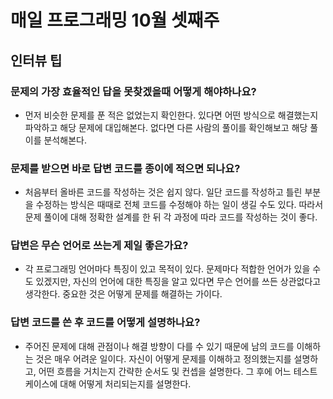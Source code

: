# 매일 프로그래밍 10월 셋째주

## 인터뷰 팁

### 문제의 가장 효율적인 답을 못찾겠을때 어떻게 해야하나요?

- 먼저 비슷한 문제를 푼 적은 없었는지 확인한다. 있다면 어떤 방식으로 해결했는지 파악하고 해당 문제에 대입해본다. 없다면 다른 사람의 풀이를 확인해보고 해당 풀이를 분석해본다.

### 문제를 받으면 바로 답변 코드를 종이에 적으면 되나요?

- 처음부터 올바른 코드를 작성하는 것은 쉽지 않다. 일단 코드를 작성하고 틀린 부분을 수정하는 방식은 때때로 전체 코드를 수정해야 하는 일이 생길 수도 있다. 따라서 문제 풀이에 대해 정확한 설계를 한 뒤 각 과정에 따라 코드를 작성하는 것이 좋다.

### 답변은 무슨 언어로 쓰는게 제일 좋은가요?

- 각 프로그래밍 언어마다 특징이 있고 목적이 있다. 문제마다 적합한 언어가 있을 수도 있겠지만, 자신의 언어에 대한 특징을 알고 있다면 무슨 언어를 쓰든 상관없다고 생각한다. 중요한 것은 어떻게 문제를 해결하는 가이다.

### 답변 코드를 쓴 후 코드를 어떻게 설명하나요?

- 주어진 문제에 대해 관점이나 해결 방향이 다를 수 있기 때문에 남의 코드를 이해하는 것은 매우 어려운 일이다. 자신이 어떻게 문제를 이해하고 정의했는지를 설명하고, 어떤 흐름을 거치는지 간략한 순서도 및 컨셉을 설명한다. 그 후에 어느 테스트 케이스에 대해 어떻게 처리되는지를 설명한다.
